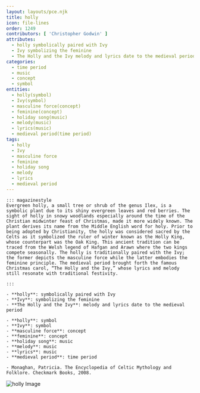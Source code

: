 ```yaml
---
layout: layouts/pce.njk
title: holly
icon: file-lines
order: 1249
contributors: [ 'Christopher Godwin' ]
attributes:
  - holly symbolically paired with Ivy
  - Ivy symbolizing the feminine
  - The Holly and the Ivy melody and lyrics date to the medieval period
categories:
  - time period
  - music
  - concept
  - symbol
entities:
  - holly(symbol)
  - Ivy(symbol)
  - masculine force(concept)
  - feminine(concept)
  - holiday song(music)
  - melody(music)
  - lyrics(music)
  - medieval period(time period)
tags:
  - holly
  - Ivy
  - masculine force
  - feminine
  - holiday song
  - melody
  - lyrics
  - medieval period
---
```

``` tab [group1:Info]
::: magazinestyle
Evergreen holly, a small tree or shrub of the genus Ilex, is a symbolic plant due to its shiny evergreen leaves and red berries. The sight of holly in snowy woodlands especially around the time of the Christian midwinter feast of Christmas, made it more widely known. The plant derives its name from the Middle English word for holy. Prior to being adopted by Christianity, the holly was considered sacred by the Celts as it symbolized the ruler of winter known as the Holly King, whose counterpart was the Oak King. This ancient tradition can be traced from the Welsh legend of Hafgan and Arawn where the two kings compete seasonally. The holly is traditionally paired with the Ivy; the former depicts the masculine force while the latter embodies the feminine principle. The medieval period brought forth the famous Christmas carol, “The Holly and the Ivy,” whose lyrics and melody still resonate with traditional festivity.

:::
```
``` tab [group1:Attributes]
- **holly**: symbolically paired with Ivy
- **Ivy**: symbolizing the feminine
- **The Holly and the Ivy**: melody and lyrics date to the medieval period
```
``` tab [group1:Entities]
- **holly**: symbol
- **Ivy**: symbol
- **masculine force**: concept
- **feminine**: concept
- **holiday song**: music
- **melody**: music
- **lyrics**: music
- **medieval period**: time period
```
``` tab [group1:Sources]
- Monaghan, Patricia. The Encyclopedia of Celtic Mythology and Folklore. Checkmark Books, 2008.
```
![holly Image](['https://upload.wikimedia.org/wikipedia/commons/thumb/9/96/Ilex-aquifolium_%28Europaeische_Stechpalme-1%29.jpg/1200px-Ilex-aquifolium_%28Europaeische_Stechpalme-1%29.jpg'])
